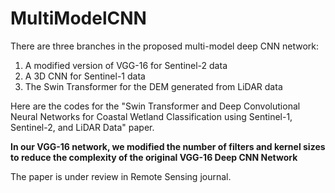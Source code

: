 # MultiModelCNN

There are three branches in the proposed multi-model deep CNN network:
1. A modified version of VGG-16 for Sentinel-2 data
2. A 3D CNN for Sentinel-1 data
3. The Swin Transformer for the DEM generated from LiDAR data

Here are the codes for the "Swin Transformer and Deep Convolutional Neural Networks for Coastal Wetland Classification using Sentinel-1, Sentinel-2, and LiDAR Data" paper.


**In our VGG-16 network, we modified the number of filters and kernel sizes to reduce the complexity of the original VGG-16 Deep CNN Network**


The paper is under review in Remote Sensing journal.

 
